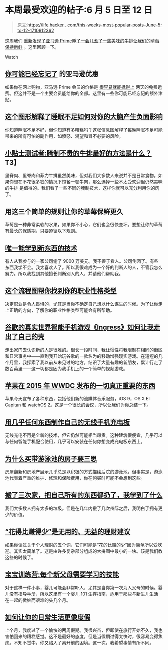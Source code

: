 # 本周最受欢迎的帖子:6 月 5 日至 12 日

> 原文:[https://life hacker . com/this-weeks-most-popular-posts-June-5-to-12-1710912362](https://lifehacker.com/this-weeks-most-popular-posts-june-5th-to-12th-1710912362)

这周我们 [重新发现了亚马逊 Prime](https://lifehacker.com/the-awesome-amazon-prime-benefits-you-may-have-forgotte-1710058681)[睡了一会儿](https://lifehacker.com/this-graphic-explains-how-lack-of-sleep-can-negatively-1709486028)[煮了一些美味的牛排](https://lifehacker.com/tip-tester-what-s-the-best-way-to-marinate-inexpensive-1710500510)[让我们的草莓保持新鲜](https://lifehacker.com/keep-your-strawberries-fresh-longer-with-these-three-si-1709899633) 。这里回顾一下。

Watch

## [你可能已经忘记了](http://lifehacker.com/the-awesome-amazon-prime-benefits-you-may-have-forgotte-1710058681) 的亚马逊优惠

如果你在网上购物，亚马逊 Prime 会员的价格是 [很容易就能抵得上](http://lifehacker.com/is-amazon-prime-worth-it-1038496234#_ga=1.256446411.1125888042.1416611403) 两天的免费运费。但这并不是一个主要会员能给你的全部。这里有一些你可能已经忘记的额外津贴。

## [这个图形解释了睡眠不足如何对你的大脑产生负面影响](http://lifehacker.com/this-graphic-explains-how-lack-of-sleep-can-negatively-1709486028)

你知道睡眠不足不好，但你知道有多糟糕吗？这张信息图解释了每晚睡眠不足可能带来的所有可怕的副作用，如愤怒、渴望和冒不必要的风险。

## [小贴士测试者:腌制不贵的牛排最好的方法是什么？](http://skillet.lifehacker.com/tip-tester-what-s-the-best-way-to-marinate-inexpensive-1710500510)T3】

里脊肉、里脊肉和菲力牛排虽然美味，但对我们大多数人来说并不是日常食物。如果你想在不花很多钱的情况下饱餐一顿牛肉，那么选择一些不太受欢迎但仍然美味的牛排 是值得的。我们看了一些不同的腌制技术，这样你就可以充分利用你的肉了。

## 用这三个简单的规则让你的草莓保鲜更久

草莓是一种非常柔软的水果，如果你不小心，它们也会很快变坏。要想让你的草莓有最长的保质期，只要遵循以下规则。

## [唯一能学到新东西的技术](http://lifehacker.com/the-only-technique-to-learn-something-new-1709323497#_ga=1.88221659.1125888042.1416611403)

有人从我参与的一家公司偷了 9000 万美元。我不善于看人。公司倒闭了。有些东西我学不会。我太喜欢人了。所以我很难成为一个好的判断人的人，不管我怎么努力。所以我找到其他擅长判断别人的人，并请他们帮助我。

## [这个流程图帮你找到你的职业性格类型](http://lifehacker.com/this-flowchart-helps-you-find-your-career-personality-t-1708911601)

决定职业是令人畏惧的，尤其是当你不确定自己想以什么谋生的时候。为了让你走上正确的方向，了解你的职业性格类型可能会有所帮助。

## [谷歌的真实世界智能手机游戏《Ingress》如何让我走出了自己的壳](http://lifehacker.com/how-ingress-googles-real-world-smartphone-game-got-me-1710320867)

走出家门去认识新的人是很难的。很长一段时间，我让惯性将我限制在相同的街区和日常事务中——直到我开始玩谷歌的一款名为的移动增强现实游戏。在短短的几个月里，我探索了我以前从未见过的地方，结识了大量有趣的新朋友，累计行走了数百英里——这一切都是因为我手机上的一个简单的视频游戏。

## [苹果在 2015 年 WWDC 发布的一切真正重要的东西](http://lifehacker.com/everything-apple-announced-at-wwdc-2015-that-actually-m-1709861705)

苹果今天宣布了各种东西，包括他们新的流媒体音乐服务，iOS 9，OS X El Capitan 和 watchOS 2。这是一个很长的会议，所以让我们为你总结一下。

## [用几乎任何东西制作自己的无线手机充电板](http://lifehacker.com/make-your-own-wireless-phone-charging-pad-out-of-almost-1709482879)

无线充电不再是全新的技术，但它仍然可能相当昂贵。这种建筑很便宜，几乎可以与任何智能手机配合使用，几乎可以安装在任何你想变成充电板东西上。

## [为什么买带游泳池的房子要三思](http://lifehacker.com/why-you-should-think-twice-about-buying-a-home-with-a-s-1708314656)

房屋翻新和房地产展示几乎总是以积极的方式描绘后院的游泳池，但事实是，游泳池代表着严重的维护、修理和保险费用，你在购买时可能不会想到这些。

## [搬了三次家，把自己所有的东西都扔了，我学到了什么](http://lifehacker.com/what-ive-learned-from-moving-three-times-and-trashing-e-1710510176)

我们大多数人拥有太多的垃圾。但是在几年内搬了几次州际之后，我明白了拥有更少的价值。

## [“花得比赚得少”是无用的、无益的理财建议](http://lifehacker.com/spend-less-than-you-earn-is-useless-unhelpful-financ-1710042416)

如果你读过关于个人理财的五个词，它们可能是“花的比赚的少”因为简单所以受欢迎。其实太简单了。这是由许多复杂部分组成的大拼图中最小的一块。该是我们教这些的时候了。

## [宝宝训练营:每个新父母需要学习的技能](http://lifehacker.com/baby-boot-camp-the-skills-every-new-parent-needs-to-le-1709234325)

对于这样一件小事，婴儿可能会非常吓人，尤其是当你第一次为人父母的时候。婴儿没有指导手册，所以这里有一个婴儿 101 生存指南，适用于那些与新生儿生活在一起的微妙而艰难的头几个月。

## [如何让你的日常生活更像度假](http://lifehacker.com/how-to-make-your-everyday-life-feel-more-like-vacation-1710511933)

上个月，我度过了一个愉快的两周假期。我很兴奋，但即使在旅行开始不久，我也害怕回来的糟糕感觉。这不是最好的态度，但是当假期过得太快时，很容易变得焦虑。不知不觉中，你又陷入了离开前的困境。这一次，我希望事情有所不同。